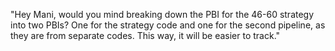 "Hey Mani, would you mind breaking down the PBI for the 46-60 strategy into two PBIs? One for the strategy code and one for the second pipeline, as they are from separate codes. This way, it will be easier to track."
